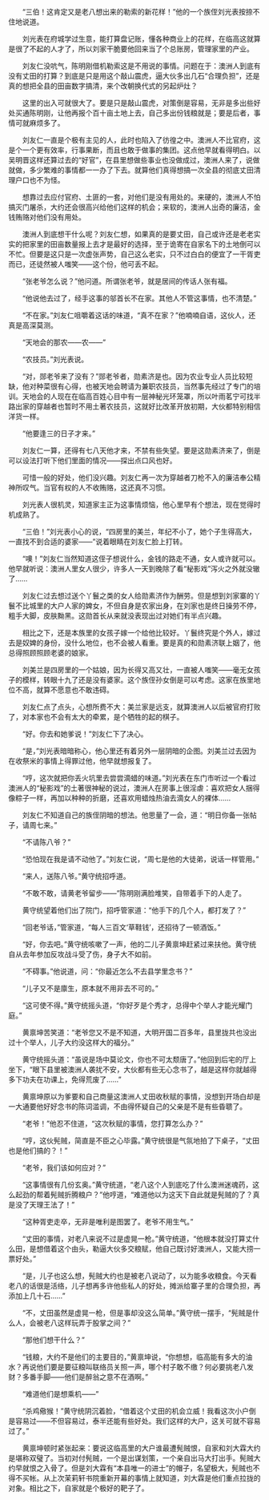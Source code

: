 　　“三伯！这肯定又是老八想出来的勒索的新花样！”他的一个族侄刘光表按捺不住地说道。

　　刘光表在府城学过生意，能打算盘记账，懂各种商业上的花样，在临高这就算是很了不起的人才了，所以刘家干脆要他回来当了个总账房，管理家里的产业。

　　刘友仁没吭气，陈明刚借机勒索这是不用说的事情。问题在于：澳洲人到底有没有丈田的打算？到底是只是用这个敲山震虎，逼大伙多出几石“合理负担”，还是真的想把全县的田亩数字搞清，来个改朝换代式的另起炉灶？

　　这里的出入可就很大了。要是只是敲山震虎，对策倒是容易，无非是多出些好处买通陈明刚，让他再报个百十亩土地上去，自己多出份钱粮就是；要是后者，事情可就麻烦多了。

　　刘友仁一直是个极有主见的人，此时也陷入了彷徨之中。澳洲人不比官府，这是个一个更有效率，行事果断，而且也敢于做事的集团。这点他早就看得明白。以吴明晋这样还算过去的“好官”，在县里想做些事业也没做成过，澳洲人来了，说做就做，多少繁难的事情都一一办了下去。就算他们真得想搞一次全县的彻底丈田清理户口也不为怪。

　　想靠过去应付官府、土匪的一套，对他们是没有用处的。来硬的，澳洲人不怕搞灭门屠杀，大约还会很高兴给他们这样的机会；来软的，澳洲人出奇的廉洁，金钱贿赂对他们没有用处。

　　澳洲人到底想干什么呢？刘友仁想，如果真的是要丈田，自己或许还是老老实实的把家里的田亩数量报上去才是最好的选择，至于诡寄在自家名下的土地倒可以不忙。但要是这只是一次虚张声势，自己这么老实，只不过白白的便宜了一干胥吏而已，还徒然被人嗤笑——这个份，他可丢不起。

　　“张老爷怎么说？”他问道。所谓张老爷，就是居间的传话人张有福。

　　“他说他去过了，经手这事的邬首长不在家。其他人不管这事情，也不清楚。”

　　“不在家。”刘友仁咀嚼着这话的味道，“真不在家？”他喃喃自语，这伙人，还真是高深莫测。

　　“天地会的那农——农——”

　　“农技员。”刘光表说。

　　“对，郧老爷来了没有？”郧老爷者，勋素济是也。因为农业专业人员比较短缺，他对种菜很有心得，也被天地会聘请为兼职农技员，当然事先经过了专门的培训。天地会的人现在在临高百姓心目中有一层神秘光环笼罩，所以叶雨茗宁可找半路出家的穿越者也暂时不用土著农技员，这就好比改革开放初期，大伙都特别相信洋货一样。

　　“他要逢三的日子才来。”

　　刘友仁一算，还得有七八天他才来，不禁有些失望。要是这勋素济来了，倒是可以设法打听下他们里面的情况——探出点口风也好。

　　可惜一般的好处，他们没兴趣。刘友仁再一次为穿越者刀枪不入的廉洁奉公精神所叹气。当官有权的人不收贿赂，这还真不习惯。

　　刘光表人很机灵，知道家主正为这事情烦恼，他心里早有个想法，现在觉得时机成熟了。

　　“三伯！”刘光表小心的说，“四房里的美兰，年纪不小了，她个子生得高大，一直找不到合适的婆家——”说着眼睛在刘友仁脸上打转。

　　“噢！”刘友仁当然知道这侄子想说什么，金钱的路走不通，女人或许就可以。他早就听说：澳洲人里女人很少，许多人一天到晚除了看“秘影戏”泻火之外就没辙了……

　　刘友仁过去想过送个丫鬟之类的女人给勋素济作为酬劳。但是想到刘家寨的丫鬟不比城里的大户人家的婢女，不但自身是农家出身，在刘家也是终日操劳不停，粗手大脚，皮肤黝黑。这勋首长从来就没表现出过对她们有半点兴趣。

　　相比之下，还是本族里的女孩子嫁一个给他比较好。丫鬟终究是个外人，嫁过去是奴婢的身份，没什么地位，也不会被人看重。要是真的和勋素济联上姻了，他总得照顾照顾老婆的娘家。

　　刘美兰是四房里的一个姑娘，因为长得又高又壮，一直被人嗤笑——毫无女孩子的模样，转眼十九了还是没有婆家。这个族侄孙女倒是可以考虑。这家在族里地位不高，就算不愿意也不敢违碍。

　　刘友仁点了点头，心想所费不大：美兰家是远支，就算澳洲人以后被官府打败了，对本家也不会有太大的牵累，是个牺牲的起的棋子。

　　“好。你去和她爹说！”刘友仁下了决心。

　　“是，”刘光表暗暗称心，他心里还有着另外一层阴暗的企图。刘美兰过去因为在收祭米的事情上得罪过他，他早就想报复了。

　　“哼，这次就把你丢火坑里去尝尝滴蜡的味道。”刘光表在东门市听过一个看过澳洲人的“秘影戏”的土著很神秘的说过，澳洲人在房事上很淫虐：喜欢把女人捆得像粽子一样，再加以种种的折磨，还喜欢用蜡烛热油去滴女人的裸体……

　　刘友仁不知道自己的族侄阴暗的想法。他思量了一会，道：“明日你备一张帖子，请周七来。”

　　“不请陈八爷？”

　　“恐怕现在我是请不动他了。”刘友仁说，“周七是他的大徒弟，说话一样管用。”

　　“来人，送陈八爷。”黄守统招呼道。

　　“不敢不敢，请黄老爷留步——”陈明刚满脸堆笑，自带着手下的人走了。

　　黄守统望着他们出了院门，招呼管家道：“他手下的几个人，都打发了？”

　　“回老爷话，”管家道，“每人三百文‘草鞋钱’，还招待了一顿酒饭。”

　　“好，你去吧。”黄守统咳嗽了一声，他的二儿子黄禀坤赶紧过来扶他。黄守统自从去年参加反攻战斗受了伤，身子大不如前。

　　“不碍事。”他说道，问：“你最近怎么不去县学里念书？”

　　“儿子又不是廪生，原本就不用非去不可的。”

　　“这可使不得。”黄守统摇头道，“你好歹是个秀才，总得中个举人才能光耀门庭。”

　　黄禀坤苦笑道：“老爷您又不是不知道，大明开国二百多年，县里拢共也没出过十个举人，儿子大约没这样大的福分。”

　　黄守统摇头道：“虽说是场中莫论文，你也不可太颓唐了。”他回到后宅的厅上坐下，“眼下县里被澳洲人袭扰不安，大伙都有些无心念书了，越是这样你就越得多下功夫在功课上，免得荒废了……”

　　黄禀坤原以为爹要和自己商量这澳洲人丈田收秋赋的事情，没想到开场白却是一大通要他好好念书的陈词滥调，不由得怀疑自己的父亲是不是有些昏聩了。

　　“老爷！”他忍不住道，“这次秋赋的事情，您打算怎么办？”

　　“哼，这伙髡贼，简直是不臣之心毕露。”黄守统很是气氛地拍了下桌子，“丈田也是他们搞的？！”

　　“老爷，我们该如何应对？”

　　“这事情很有几份玄奥。”黄守统道，“老八这个人到底吃了什么澳洲迷魂药，这么起劲的帮着髡贼折腾粮户？”他哼道，“难道他以为这天下自此就是髡贼的了？真是没了天理王法了！”

　　“这种胥吏走卒，无非是唯利是图罢了。老爷不用生气。”

　　“丈田的事情，对老八来说不过是虚晃一枪。”黄守统道，“他根本就没打算丈什么田，是想借着这个由头，勒逼大伙多交粮赋，他自己既讨好澳洲人，又能大捞一票好处。”

　　“是，儿子也这么想，髡贼大约也是被老八说动了，以为能多收粮食。今天看老八的话很是活络，儿子想再多许他些私人的好处，摊派给寨子里的合理负担，再添加上几十石……”

　　“不，丈田虽然是虚晃一枪，但是事却没这么简单。”黄守统一摆手，“髡贼是什么人，会被老八这样玩弄于股掌之间？”

　　“那他们想干什么？”

　　“钱粮，大约不是他们的主要目的，”黄禀坤说，“你想想，临高能有多大的油水？再说他们要是要征粮叫联络员关照一声，哪个村子敢不缴？何必要挑老八发财？多番手脚——他们是醉翁之意不在酒啊。”

　　“难道他们是想乘机——”

　　“杀鸡儆猴！”黄守统阴沉着脸，“借着这个丈田的机会立威！我看这次小户倒是容易过——不但容易过，泰半还能有些好处。我们这样的大户，这关可就不容易过了。”

　　黄禀坤顿时紧张起来：要说这临高里的大户谁最遭髡贼恨，自家和刘大霖大约是堪称双璧了。当初对付髡贼，一个是出谋划策，一个亲自出马大打出手。髡贼大约早就恨之入骨了。但是刘大霖有“本县唯一的进士”的帽子，名望极大，髡贼也不得不买帐。从上次茉莉轩书院重新开幕的事情上就知道，刘大霖是他们重点拉拢的对象。相比之下，自家就是个极好的靶子了。
